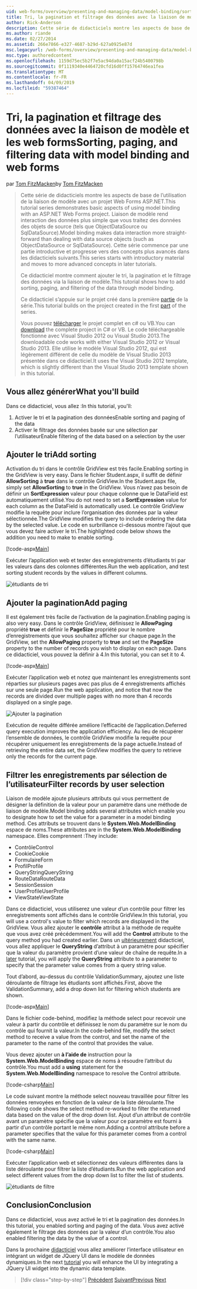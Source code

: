 ```yaml
---
uid: web-forms/overview/presenting-and-managing-data/model-binding/sorting-paging-and-filtering-data
title: Tri, la pagination et filtrage des données avec la liaison de modèle et les web forms | Microsoft Docs
author: Rick-Anderson
description: Cette série de didacticiels montre les aspects de base de l’utilisation de la liaison de modèle avec un projet Web Forms ASP.NET. Liaison de modèle rend l’interaction des données plus simple-...
ms.author: riande
ms.date: 02/27/2014
ms.assetid: 266e7866-e327-4687-b29d-627a0925e87d
msc.legacyurl: /web-forms/overview/presenting-and-managing-data/model-binding/sorting-paging-and-filtering-data
msc.type: authoredcontent
ms.openlocfilehash: 1159d75ec5b2f7e5ac94da0a15acf24b5400798b
ms.sourcegitcommit: 0f1119340e4464720cfd16d0ff15764746ea1fea
ms.translationtype: MT
ms.contentlocale: fr-FR
ms.lasthandoff: 04/09/2019
ms.locfileid: "59387464"
---
```

# <a name="sorting-paging-and-filtering-data-with-model-binding-and-web-forms"></a><span data-ttu-id="0d0b7-104">Tri, la pagination et filtrage des données avec la liaison de modèle et les web forms</span><span class="sxs-lookup"><span data-stu-id="0d0b7-104">Sorting, paging, and filtering data with model binding and web forms</span></span>

<span data-ttu-id="0d0b7-105">par [Tom FitzMacken](https://github.com/tfitzmac)</span><span class="sxs-lookup"><span data-stu-id="0d0b7-105">by [Tom FitzMacken](https://github.com/tfitzmac)</span></span>

> <span data-ttu-id="0d0b7-106">Cette série de didacticiels montre les aspects de base de l’utilisation de la liaison de modèle avec un projet Web Forms ASP.NET.</span><span class="sxs-lookup"><span data-stu-id="0d0b7-106">This tutorial series demonstrates basic aspects of using model binding with an ASP.NET Web Forms project.</span></span> <span data-ttu-id="0d0b7-107">Liaison de modèle rend interaction des données plus simple que vous traitez des données des objets de source (tels que ObjectDataSource ou SqlDataSource).</span><span class="sxs-lookup"><span data-stu-id="0d0b7-107">Model binding makes data interaction more straight-forward than dealing with data source objects (such as ObjectDataSource or SqlDataSource).</span></span> <span data-ttu-id="0d0b7-108">Cette série commence par une partie introductive et progresse vers des concepts plus avancés dans les didacticiels suivants.</span><span class="sxs-lookup"><span data-stu-id="0d0b7-108">This series starts with introductory material and moves to more advanced concepts in later tutorials.</span></span>
> 
> <span data-ttu-id="0d0b7-109">Ce didacticiel montre comment ajouter le tri, la pagination et le filtrage des données via la liaison de modèle.</span><span class="sxs-lookup"><span data-stu-id="0d0b7-109">This tutorial shows how to add sorting, paging, and filtering of the data through model binding.</span></span>
> 
> <span data-ttu-id="0d0b7-110">Ce didacticiel s’appuie sur le projet créé dans la première [partie](retrieving-data.md) de la série.</span><span class="sxs-lookup"><span data-stu-id="0d0b7-110">This tutorial builds on the project created in the first [part](retrieving-data.md) of the series.</span></span>
> 
> <span data-ttu-id="0d0b7-111">Vous pouvez [télécharger](https://go.microsoft.com/fwlink/?LinkId=286116) le projet complet en c# ou VB.</span><span class="sxs-lookup"><span data-stu-id="0d0b7-111">You can [download](https://go.microsoft.com/fwlink/?LinkId=286116) the complete project in C# or VB.</span></span> <span data-ttu-id="0d0b7-112">Le code téléchargeable fonctionne avec Visual Studio 2012 ou Visual Studio 2013.</span><span class="sxs-lookup"><span data-stu-id="0d0b7-112">The downloadable code works with either Visual Studio 2012 or Visual Studio 2013.</span></span> <span data-ttu-id="0d0b7-113">Elle utilise le modèle Visual Studio 2012, qui est légèrement différent de celle du modèle de Visual Studio 2013 présentée dans ce didacticiel.</span><span class="sxs-lookup"><span data-stu-id="0d0b7-113">It uses the Visual Studio 2012 template, which is slightly different than the Visual Studio 2013 template shown in this tutorial.</span></span>


## <a name="what-youll-build"></a><span data-ttu-id="0d0b7-114">Vous allez générer</span><span class="sxs-lookup"><span data-stu-id="0d0b7-114">What you'll build</span></span>

<span data-ttu-id="0d0b7-115">Dans ce didacticiel, vous allez :</span><span class="sxs-lookup"><span data-stu-id="0d0b7-115">In this tutorial, you'll:</span></span>

1. <span data-ttu-id="0d0b7-116">Activer le tri et la pagination des données</span><span class="sxs-lookup"><span data-stu-id="0d0b7-116">Enable sorting and paging of the data</span></span>
2. <span data-ttu-id="0d0b7-117">Activer le filtrage des données basée sur une sélection par l’utilisateur</span><span class="sxs-lookup"><span data-stu-id="0d0b7-117">Enable filtering of the data based on a selection by the user</span></span>

## <a name="add-sorting"></a><span data-ttu-id="0d0b7-118">Ajouter le tri</span><span class="sxs-lookup"><span data-stu-id="0d0b7-118">Add sorting</span></span>

<span data-ttu-id="0d0b7-119">Activation du tri dans le contrôle GridView est très facile.</span><span class="sxs-lookup"><span data-stu-id="0d0b7-119">Enabling sorting in the GridView is very easy.</span></span> <span data-ttu-id="0d0b7-120">Dans le fichier Student.aspx, il suffit de définir **AllowSorting** à **true** dans le contrôle GridView.</span><span class="sxs-lookup"><span data-stu-id="0d0b7-120">In the Student.aspx file, simply set **AllowSorting** to **true** in the GridView.</span></span> <span data-ttu-id="0d0b7-121">Vous n’avez pas besoin de définir un **SortExpression** valeur pour chaque colonne que le DataField est automatiquement utilisé.</span><span class="sxs-lookup"><span data-stu-id="0d0b7-121">You do not need to set a **SortExpression** value for each column as the DataField is automatically used.</span></span> <span data-ttu-id="0d0b7-122">Le contrôle GridView modifie la requête pour inclure l’organisation des données par la valeur sélectionnée.</span><span class="sxs-lookup"><span data-stu-id="0d0b7-122">The GridView modifies the query to include ordering the data by the selected value.</span></span> <span data-ttu-id="0d0b7-123">Le code en surbrillance ci-dessous montre l’ajout que vous devez faire activer le tri.</span><span class="sxs-lookup"><span data-stu-id="0d0b7-123">The highlighted code below shows the addition you need to make to enable sorting.</span></span>

[!code-aspx[Main](sorting-paging-and-filtering-data/samples/sample1.aspx?highlight=5)]

<span data-ttu-id="0d0b7-124">Exécuter l’application web et tester des enregistrements d’étudiants tri par les valeurs dans des colonnes différentes.</span><span class="sxs-lookup"><span data-stu-id="0d0b7-124">Run the web application, and test sorting student records by the values in different columns.</span></span>

![étudiants de tri](sorting-paging-and-filtering-data/_static/image2.png)

## <a name="add-paging"></a><span data-ttu-id="0d0b7-126">Ajouter la pagination</span><span class="sxs-lookup"><span data-stu-id="0d0b7-126">Add paging</span></span>

<span data-ttu-id="0d0b7-127">Il est également très facile de l’activation de la pagination.</span><span class="sxs-lookup"><span data-stu-id="0d0b7-127">Enabling paging is also very easy.</span></span> <span data-ttu-id="0d0b7-128">Dans le contrôle GridView, définissez le **AllowPaging** propriété **true** et définir le **PageSize** propriété pour le nombre d’enregistrements que vous souhaitez afficher sur chaque page.</span><span class="sxs-lookup"><span data-stu-id="0d0b7-128">In the GridView, set the **AllowPaging** property to **true** and set the **PageSize** property to the number of records you wish to display on each page.</span></span> <span data-ttu-id="0d0b7-129">Dans ce didacticiel, vous pouvez la définir à 4.</span><span class="sxs-lookup"><span data-stu-id="0d0b7-129">In this tutorial, you can set it to 4.</span></span>

[!code-aspx[Main](sorting-paging-and-filtering-data/samples/sample2.aspx?highlight=5)]

<span data-ttu-id="0d0b7-130">Exécuter l’application web et notez que maintenant les enregistrements sont réparties sur plusieurs pages avec pas plus de 4 enregistrements affichés sur une seule page.</span><span class="sxs-lookup"><span data-stu-id="0d0b7-130">Run the web application, and notice that now the records are divided over multiple pages with no more than 4 records displayed on a single page.</span></span>

![Ajouter la pagination](sorting-paging-and-filtering-data/_static/image4.png)

<span data-ttu-id="0d0b7-132">Exécution de requête différée améliore l’efficacité de l’application.</span><span class="sxs-lookup"><span data-stu-id="0d0b7-132">Deferred query execution improves the application efficiency.</span></span> <span data-ttu-id="0d0b7-133">Au lieu de récupérer l’ensemble de données, le contrôle GridView modifie la requête pour récupérer uniquement les enregistrements de la page actuelle.</span><span class="sxs-lookup"><span data-stu-id="0d0b7-133">Instead of retrieving the entire data set, the GridView modifies the query to retrieve only the records for the current page.</span></span>

## <a name="filter-records-by-user-selection"></a><span data-ttu-id="0d0b7-134">Filtrer les enregistrements par sélection de l’utilisateur</span><span class="sxs-lookup"><span data-stu-id="0d0b7-134">Filter records by user selection</span></span>

<span data-ttu-id="0d0b7-135">Liaison de modèle ajoute plusieurs attributs qui vous permettent de désigner la définition de la valeur pour un paramètre dans une méthode de liaison de modèle.</span><span class="sxs-lookup"><span data-stu-id="0d0b7-135">Model binding adds several attributes which enable you to designate how to set the value for a parameter in a model binding method.</span></span> <span data-ttu-id="0d0b7-136">Ces attributs se trouvent dans le **System.Web.ModelBinding** espace de noms.</span><span class="sxs-lookup"><span data-stu-id="0d0b7-136">These attributes are in the **System.Web.ModelBinding** namespace.</span></span> <span data-ttu-id="0d0b7-137">Elles comprennent :</span><span class="sxs-lookup"><span data-stu-id="0d0b7-137">They include:</span></span>

- <span data-ttu-id="0d0b7-138">Contrôle</span><span class="sxs-lookup"><span data-stu-id="0d0b7-138">Control</span></span>
- <span data-ttu-id="0d0b7-139">Cookie</span><span class="sxs-lookup"><span data-stu-id="0d0b7-139">Cookie</span></span>
- <span data-ttu-id="0d0b7-140">Formulaire</span><span class="sxs-lookup"><span data-stu-id="0d0b7-140">Form</span></span>
- <span data-ttu-id="0d0b7-141">Profil</span><span class="sxs-lookup"><span data-stu-id="0d0b7-141">Profile</span></span>
- <span data-ttu-id="0d0b7-142">QueryString</span><span class="sxs-lookup"><span data-stu-id="0d0b7-142">QueryString</span></span>
- <span data-ttu-id="0d0b7-143">RouteData</span><span class="sxs-lookup"><span data-stu-id="0d0b7-143">RouteData</span></span>
- <span data-ttu-id="0d0b7-144">Session</span><span class="sxs-lookup"><span data-stu-id="0d0b7-144">Session</span></span>
- <span data-ttu-id="0d0b7-145">UserProfile</span><span class="sxs-lookup"><span data-stu-id="0d0b7-145">UserProfile</span></span>
- <span data-ttu-id="0d0b7-146">ViewState</span><span class="sxs-lookup"><span data-stu-id="0d0b7-146">ViewState</span></span>

<span data-ttu-id="0d0b7-147">Dans ce didacticiel, vous utiliserez une valeur d’un contrôle pour filtrer les enregistrements sont affichés dans le contrôle GridView.</span><span class="sxs-lookup"><span data-stu-id="0d0b7-147">In this tutorial, you will use a control's value to filter which records are displayed in the GridView.</span></span> <span data-ttu-id="0d0b7-148">Vous allez ajouter le **contrôle** attribut à la méthode de requête que vous avez créé précédemment.</span><span class="sxs-lookup"><span data-stu-id="0d0b7-148">You will add the **Control** attribute to the query method you had created earlier.</span></span> <span data-ttu-id="0d0b7-149">Dans un [ultérieurement](using-query-string-values-to-retrieve-data.md) didacticiel, vous allez appliquer le **QueryString** d’attribut à un paramètre pour spécifier que la valeur du paramètre provient d’une valeur de chaîne de requête.</span><span class="sxs-lookup"><span data-stu-id="0d0b7-149">In a [later](using-query-string-values-to-retrieve-data.md) tutorial, you will apply the **QueryString** attribute to a parameter to specify that the parameter value comes from a query string value.</span></span>

<span data-ttu-id="0d0b7-150">Tout d’abord, au-dessus du contrôle ValidationSummary, ajoutez une liste déroulante de filtrage les étudiants sont affichés.</span><span class="sxs-lookup"><span data-stu-id="0d0b7-150">First, above the ValidationSummary, add a drop down list for filtering which students are shown.</span></span>

[!code-aspx[Main](sorting-paging-and-filtering-data/samples/sample3.aspx?highlight=3-11)]

<span data-ttu-id="0d0b7-151">Dans le fichier code-behind, modifiez la méthode select pour recevoir une valeur à partir du contrôle et définissez le nom du paramètre sur le nom du contrôle qui fournit la valeur.</span><span class="sxs-lookup"><span data-stu-id="0d0b7-151">In the code-behind file, modify the select method to receive a value from the control, and set the name of the parameter to the name of the control that provides the value.</span></span>

<span data-ttu-id="0d0b7-152">Vous devez ajouter un **à l’aide de** instruction pour la **System.Web.ModelBinding** espace de noms à résoudre l’attribut du contrôle.</span><span class="sxs-lookup"><span data-stu-id="0d0b7-152">You must add a **using** statement for the **System.Web.ModelBinding** namespace to resolve the Control attribute.</span></span>

[!code-csharp[Main](sorting-paging-and-filtering-data/samples/sample4.cs)]

<span data-ttu-id="0d0b7-153">Le code suivant montre la méthode select nouveau travaillée pour filtrer les données renvoyées en fonction de la valeur de la liste déroulante.</span><span class="sxs-lookup"><span data-stu-id="0d0b7-153">The following code shows the select method re-worked to filter the returned data based on the value of the drop down list.</span></span> <span data-ttu-id="0d0b7-154">Ajout d’un attribut de contrôle avant un paramètre spécifie que la valeur pour ce paramètre est fourni à partir d’un contrôle portant le même nom.</span><span class="sxs-lookup"><span data-stu-id="0d0b7-154">Adding a control attribute before a parameter specifies that the value for this parameter comes from a control with the same name.</span></span>

[!code-csharp[Main](sorting-paging-and-filtering-data/samples/sample5.cs)]

<span data-ttu-id="0d0b7-155">Exécuter l’application web et sélectionnez des valeurs différentes dans la liste déroulante pour filtrer la liste d’étudiants.</span><span class="sxs-lookup"><span data-stu-id="0d0b7-155">Run the web application and select different values from the drop down list to filter the list of students.</span></span>

![étudiants de filtre](sorting-paging-and-filtering-data/_static/image6.png)

## <a name="conclusion"></a><span data-ttu-id="0d0b7-157">Conclusion</span><span class="sxs-lookup"><span data-stu-id="0d0b7-157">Conclusion</span></span>

<span data-ttu-id="0d0b7-158">Dans ce didacticiel, vous avez activé le tri et la pagination des données.</span><span class="sxs-lookup"><span data-stu-id="0d0b7-158">In this tutorial, you enabled sorting and paging of the data.</span></span> <span data-ttu-id="0d0b7-159">Vous avez activé également le filtrage des données par la valeur d’un contrôle.</span><span class="sxs-lookup"><span data-stu-id="0d0b7-159">You also enabled filtering the data by the value of a control.</span></span>

<span data-ttu-id="0d0b7-160">Dans la prochaine [didacticiel](integrating-jquery-ui.md) vous allez améliorer l’interface utilisateur en intégrant un widget de JQuery UI dans le modèle de données dynamiques.</span><span class="sxs-lookup"><span data-stu-id="0d0b7-160">In the next [tutorial](integrating-jquery-ui.md) you will enhance the UI by integrating a JQuery UI widget into the dynamic data template.</span></span>

> [!div class="step-by-step"]
> <span data-ttu-id="0d0b7-161">[Précédent](updating-deleting-and-creating-data.md)
> [Suivant](integrating-jquery-ui.md)</span><span class="sxs-lookup"><span data-stu-id="0d0b7-161">[Previous](updating-deleting-and-creating-data.md)
[Next](integrating-jquery-ui.md)</span></span>
